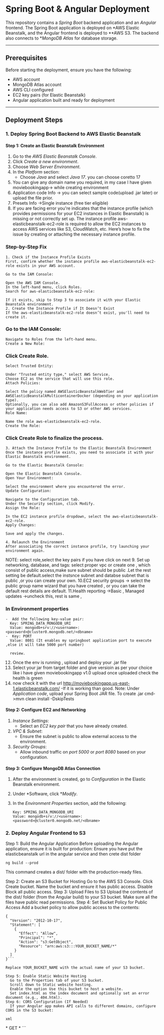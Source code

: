 # Spring Boot & Angular Deployment

This repository contains a *Spring Boot* backend application and an *Angular* frontend. The Spring Boot application is deployed on *AWS Elastic Beanstalk, and the Angular frontend is deployed to **AWS S3. The backend also connects to **MongoDB Atlas* for database storage.

---

## Prerequisites

Before starting the deployment, ensure you have the following:

- AWS account
- MongoDB Atlas account
- AWS CLI configured
- EC2 key pairs (for Elastic Beanstalk)
- Angular application built and ready for deployment

---

## Deployment Steps

### 1. Deploy Spring Boot Backend to AWS Elastic Beanstalk

#### Step 1: Create an Elastic Beanstalk Environment

1. Go to the *AWS Elastic Beanstalk Console*.
2. Click *Create a new environment*.
3. Choose *Web Server Environment*.
4. In the *Platform* section:
   - Choose *Java* and select *Java 17*. you can choose coretto 17
5. You can give any domain name you required, in my case I have given moviebookingapp-> while creating environment
6. Application code Info -> you can select sample code(upload .jar later) or upload the file prior.
7. Presets Info ->Single instance (free tier eligible)
8. If you are facing  error you're  indicates that the instance profile (which provides permissions for your EC2 instances in Elastic Beanstalk) is missing or not correctly set up. The instance profile aws-elasticbeanstalk-ec2-role is required to allow the EC2 instances to access AWS services like S3, CloudWatch, etc.
Here’s how to fix the issue by creating or attaching the necessary instance profile.
### Step-by-Step Fix
    1. Check if the Instance Profile Exists
    First, confirm whether the instance profile aws-elasticbeanstalk-ec2-role exists in your AWS account.
    
    Go to the IAM Console:
    
    Open the AWS IAM Console.
    In the left-hand menu, click Roles.
    Search for aws-elasticbeanstalk-ec2-role:
    
    If it exists, skip to Step 3 to associate it with your Elastic Beanstalk environment.
    2. Create the Instance Profile if It Doesn’t Exist
    If the aws-elasticbeanstalk-ec2-role doesn’t exist, you'll need to create it.
    
   ### Go to the IAM Console:
    
    Navigate to Roles from the left-hand menu.
    Create a New Role:
    
   ### Click Create Role.
    Select Trusted Entity:
    
    Under "Trusted entity type," select AWS Service.
    Choose EC2 as the service that will use this role.
    Attach Policies:
    
    Select the policy named AWSElasticBeanstalkWebTier and AWSElasticBeanstalkMulticontainerDocker (depending on your application type).
    Optionally, you can also add AmazonS3FullAccess or other policies if your application needs access to S3 or other AWS services.
    Role Name:
    
    Name the role aws-elasticbeanstalk-ec2-role.
    Create the Role:
    
 ###   Click Create Role to finalize the process.
    3. Attach the Instance Profile to the Elastic Beanstalk Environment
    Once the instance profile exists, you need to associate it with your Elastic Beanstalk environment.
    
    Go to the Elastic Beanstalk Console:
    
    Open the Elastic Beanstalk Console.
    Open Your Environment:
    
    Select the environment where you encountered the error.
    Update Configuration:
    
    Navigate to the Configuration tab.
    Under the Security section, click Modify.
    Assign the Role:
    
    In the EC2 instance profile dropdown, select the aws-elasticbeanstalk-ec2-role.
    Apply Changes:
    
    Save and apply the changes.
        
    4. Relaunch the Environment
    After associating the correct instance profile, try launching your environment again.
  NOTE: select role,select the key pairs if you have click on next
9. Set up networking, database, and tags: select proper vpc or create one , which consist of public access,make sure subnet should be public  .Let the rest setting be default.select the instsnce subnet and databse subnet that is public ,or you can create your own.
10.EC2 security groups -> select the public group name wizard that you have created , or you can take the default rest details are default.
11.Health reporting ->Basic , Managed updates ->uncheck this, rest is same , 
  ### In Environment properties
    -  Add the following key-value pair:
      Key: SPRING_DATA_MONGODB_URI
      Value: mongodb+srv://<username>:<password>@cluster0.mongodb.net/<dbname>
    -  Key: PORT
      Value: 8081 (It enables my springboot application port to execute ,else it will take 5000 port number)

      review.
12. Once the env is running , upload and deploy your .jar file
13. Select your jar from target folder and give versioin as per your choice  like i have given moviebookingapp v1.0 upload once uploaded check the health is green 
14. now check it with the url  http://moviebookingapp.us-east-1.elasticbeanstalk.com/ -If it is working than good.
Note:
 Under *Application code*, upload your Spring Boot JAR file.
 To create .jar cmd->mvn clean install -DskipTests

#### Step 2: Configure EC2 and Networking

1. *Instance Settings*:
   - Select an *EC2 key pair* that you have already created.
2. *VPC & Subnet*:
   - Ensure the subnet is public to allow external access to the environment.
3. *Security Groups*:
   - Allow inbound traffic on *port 5000* or *port 8080* based on your configuration.

#### Step 3: Configure MongoDB Atlas Connection

1. After the environment is created, go to *Configuration* in the Elastic Beanstalk environment.
2. Under *Software, click **Modify*.
3. In the *Environment Properties* section, add the following:

   ```properties
   Key: SPRING_DATA_MONGODB_URI
   Value: mongodb+srv://<username>:<password>@cluster0.mongodb.net/<dbname>
### 2. Deploy Angular Frontend to S3
Step 1: Build the Angular Application
Before uploading the Angular application, ensure it is built for production:
Ensure you have put the elasticbeanstalk url in the angular service and then crete dist folder

    ng build --prod
This command creates a dist/ folder with the production-ready files.

Step 2: Create an S3 Bucket for Hosting
  Go to the AWS S3 Console.
  Click Create bucket.
  Name the bucket and ensure it has public access.
  Disable Block all public access.
Step 3: Upload Files to S3
  Upload the contents of the dist/ folder (from the Angular build) to your S3 bucket.
  Make sure all the files have public read permissions.
Step 4: Set Bucket Policy for Public Access
Add a bucket policy to allow public access to the contents:

```
{
  "Version": "2012-10-17",
  "Statement": [
    {
      "Effect": "Allow",
      "Principal": "*",
      "Action": "s3:GetObject",
      "Resource": "arn:aws:s3:::YOUR_BUCKET_NAME/*"
    }
  ]
}```

Replace YOUR_BUCKET_NAME with the actual name of your S3 bucket.

Step 5: Enable Static Website Hosting
  Go to the Properties tab of your S3 bucket.
  Scroll down to Static website hosting.
  Enable the option Use this bucket to host a website.
  Set index.html as the index document and optionally set an error document (e.g., 404.html).
Step 6: CORS Configuration (If Needed)
  If your Angular app makes API calls to different domains, configure CORS in the S3 bucket:

xml
```
<CORSConfiguration>
    <CORSRule>
        <AllowedOrigin>*</AllowedOrigin>
        <AllowedMethod>GET</AllowedMethod>
        <AllowedHeader>*</AllowedHeader>
    </CORSRule>
</CORSConfiguration> 
```

